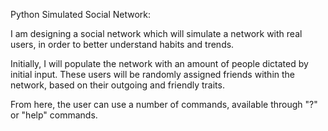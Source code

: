 Python Simulated Social Network:

I am designing a social network which will simulate a network with real users, in order to better understand habits and trends.

Initially, I will populate the network with an amount of people dictated by initial input. These users will be randomly assigned friends within the network, based on their outgoing and friendly traits.

From here, the user can use a number of commands, available through "?" or "help" commands.
